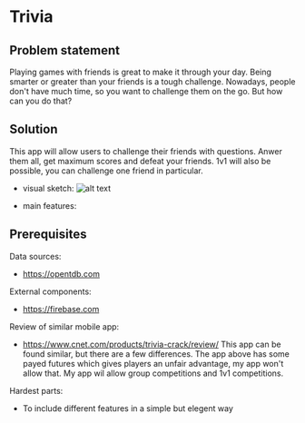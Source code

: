 # Trivia

## Problem statement

Playing games with friends is great to make it through your day.
Being smarter or greater than your friends is a tough challenge.
Nowadays, people don't have much time, so you want to challenge them on the go.
But how can you do that?

## Solution

This app will allow users to challenge their friends with questions.
Anwer them all, get maximum scores and defeat your friends.
1v1 will also be possible, you can challenge one friend in particular.

- visual sketch:
![alt text]()

- main features:


## Prerequisites

Data sources:
- https://opentdb.com

External components:
- https://firebase.com

Review of similar mobile app:
- https://www.cnet.com/products/trivia-crack/review/
This app can be found similar, but there are a few differences.
The app above has some payed futures which gives players an unfair advantage, my app won't allow that.
My app wil allow group competitions and 1v1 competitions.

Hardest parts:
- To include different features in a simple but elegent way
